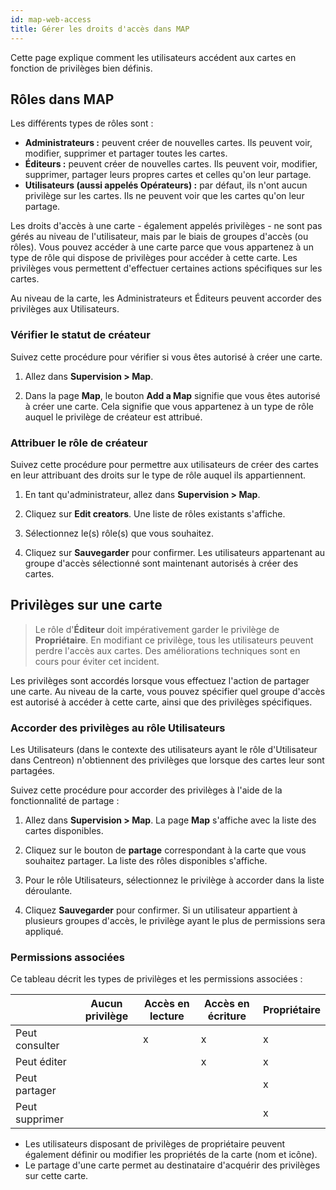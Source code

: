 ```yaml
---
id: map-web-access
title: Gérer les droits d'accès dans MAP
---
```


Cette page explique comment les utilisateurs accédent aux cartes en fonction de privilèges bien définis.

## Rôles dans MAP

Les différents types de rôles sont :

- **Administrateurs :** peuvent créer de nouvelles cartes. Ils peuvent voir, modifier, supprimer et partager toutes les cartes.
- **Éditeurs :** peuvent créer de nouvelles cartes. Ils peuvent voir, modifier, supprimer, partager leurs propres cartes et celles qu'on leur partage.
- **Utilisateurs (aussi appelés Opérateurs) :** par défaut, ils n'ont aucun privilège sur les cartes. Ils ne peuvent voir que les cartes qu'on leur partage.

Les droits d'accès à une carte - également appelés privilèges - ne sont pas gérés au niveau de l'utilisateur, mais par le biais de groupes d'accès (ou rôles). Vous pouvez accéder à une carte parce que vous appartenez à un type de rôle qui dispose de privilèges pour accéder à cette carte. Les privilèges vous permettent d'effectuer certaines actions spécifiques sur les cartes.

Au niveau de la carte, les Administrateurs et Éditeurs peuvent accorder des privilèges aux Utilisateurs.
 
### Vérifier le statut de créateur

Suivez cette procédure pour vérifier si vous êtes autorisé à créer une carte.

1. Allez dans **Supervision > Map**.

2. Dans la page **Map**, le bouton **Add a Map** signifie que vous êtes autorisé à créer une carte. Cela signifie que vous appartenez à un type de rôle auquel le privilège de créateur est attribué.

### Attribuer le rôle de créateur

Suivez cette procédure pour permettre aux utilisateurs de créer des cartes en leur attribuant des droits sur le type de rôle auquel ils appartiennent.

1. En tant qu'administrateur, allez dans **Supervision > Map**.

2. Cliquez sur **Edit creators**.
Une liste de rôles existants s'affiche.

3. Sélectionnez le(s) rôle(s) que vous souhaitez.

4. Cliquez sur **Sauvegarder** pour confirmer.
Les utilisateurs appartenant au groupe d'accès sélectionné sont maintenant autorisés à créer des cartes.
 
## Privilèges sur une carte

> Le rôle d'**Éditeur** doit impérativement garder le privilège de **Propriétaire**. En modifiant ce privilège, tous les utilisateurs peuvent perdre l'accès aux cartes. Des améliorations techniques sont en cours pour éviter cet incident.

Les privilèges sont accordés lorsque vous effectuez l'action de partager une carte. Au niveau de la carte, vous pouvez spécifier quel groupe d'accès est autorisé à accéder à cette carte, ainsi que des privilèges spécifiques.

### Accorder des privilèges au rôle Utilisateurs

Les Utilisateurs (dans le contexte des utilisateurs ayant le rôle d'Utilisateur dans Centreon) n'obtiennent des privilèges que lorsque des cartes leur sont partagées.

Suivez cette procédure pour accorder des privilèges à l'aide de la fonctionnalité de partage :

1. Allez dans **Supervision > Map**.
La page **Map** s'affiche avec la liste des cartes disponibles.

2. Cliquez sur le bouton de **partage** correspondant à la carte que vous souhaitez partager.
La liste des rôles disponibles s'affiche.

3. Pour le rôle Utilisateurs, sélectionnez le privilège à accorder dans la liste déroulante.

4. Cliquez **Sauvegarder** pour confirmer.
Si un utilisateur appartient à plusieurs groupes d'accès, le privilège ayant le plus de permissions sera appliqué.

### Permissions associées

Ce tableau décrit les types de privilèges et les permissions associées :

|            | Aucun privilège | Accès en lecture | Accès en écriture | Propriétaire |
|------------|------|--------|--------|-------|
| Peut consulter    |      |   x    |    x   |   x   | 
| Peut éditer   |      |        |    x   |   x   |
| Peut partager  |      |        |        |   x   |
| Peut supprimer |      |        |        |   x   |

- Les utilisateurs disposant de privilèges de propriétaire peuvent également définir ou modifier les propriétés de la carte (nom et icône).
- Le partage d'une carte permet au destinataire d'acquérir des privilèges sur cette carte.
